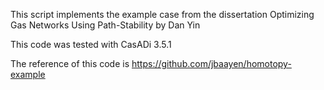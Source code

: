This script implements the example case from the dissertation
       Optimizing Gas Networks Using Path-Stability
by Dan Yin

This code was tested with CasADi 3.5.1

The reference of this code is https://github.com/jbaayen/homotopy-example
